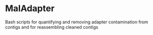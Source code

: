 # MalAdapter
Bash scripts for quantifying and removing adapter contamination from contigs and for reassembling cleaned contigs
